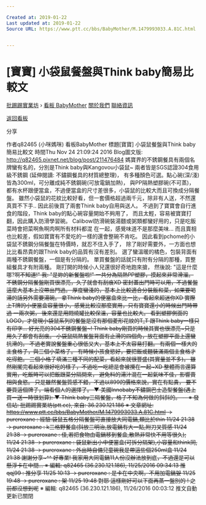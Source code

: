 ```yaml
---

Created at: 2019-01-22
Last updated at: 2019-01-22
Source URL: https://www.ptt.cc/bbs/BabyMother/M.1479993033.A.81C.html


---
```


# [寶寶] 小袋鼠餐盤與Think baby簡易比較文


[批踢踢實業坊](https://www.ptt.cc/bbs/) › [看板 BabyMother](https://www.ptt.cc/bbs/BabyMother/index.html) [關於我們](https://www.ptt.cc/about.html) [聯絡資訊](https://www.ptt.cc/contact.html)

[返回看板](https://www.ptt.cc/bbs/BabyMother/index.html)

分享

作者q82465 (小咪媽咪)
看板BabyMother
標題\[寶寶\] 小袋鼠餐盤與Think baby簡易比較文
時間Thu Nov 24 21:09:24 2016
Blog圖文版: <http://q82465.pixnet.net/blog/post/211476484> 媽寶界的不銹鋼餐具有兩個名牌蠻有名的，分別是Think baby與Kangovou小袋鼠~ 兩者皆是SGS認證304食用級不銹鋼 (延伸閱讀: 不鏽鋼餐具的材質總整理)， 有多種顏色可選。點心碗(深/淺)皆為300ml，可分離成純不銹鋼碗(可放電鍋加熱)， 與PP隔熱塑膠碗(不可蒸)， 都有水杯跟便當盒，不過便當盒的尺寸差很多，小袋鼠的比較大而且可換成分隔餐盤。 雖然小袋鼠的花紋比較好看，但一套價格超過兩千元，除非有人送，不然還真買不下手.. 因此前後買了兩套Think baby自用與送人。 不過到了寶寶會自行進食的階段，Think baby的點心碗容量開始不夠用了， 而且太輕，容易被寶寶打翻，因此購入防滑學習碗。 Calibowl防滑碗裝湯麵或粥類都蠻好用的，只是吃飯菜時會把菜啊魚啊肉啊所有材料都混 在一起，感覺味道不是那麼美味... 而且賣相也比較差，假如寶寶有不愛吃的一樣的還會整碗不肯吃。 因此看到pchome的小袋鼠不銹鋼分隔餐盤在特價時，就忍不住入手了， 除了剛好需要外，一方面也想比比看昂貴的跟Think baby的品質有沒有差別。 選了蠻溫暖的橘色，包裝背面有兩種不銹鋼餐盤，一個是有分隔的。 單買餐盤的話就只有附有分隔的那種，買整組餐具才有附兩種。 剛打開的時候小人兒還很好奇地跑來搶， 然後說: "這是什麼哪?啊~~不知道!" 我: "是妳的新餐盤啦!" 一共分為隔熱PP塑膠，摸起來非常滑溜。 不銹鋼分隔餐盤剛買很漂亮，久了就會有刮痕XD 密封蓋出門時可以用，不過餐盤這麼大基本上沒帶出門過。 厚度蠻淺的，基本上比較適合分裝飯和菜，如果要喝湯的話另外需要湯碗。 拿Think baby的便當盒來比一比，看起來超迷你XD 實際上T牌的小便當盒容量很小，感覺比較沒那麼實用，只有寶寶還小的時候出門時帶過 一兩次粥， 後來還是用悶燒罐比較保溫，容量也比較大。 看到塑膠側面的LOGO，才發現小袋鼠系列的餐盤是沒有那個菱形花紋的T\_T 跟Think baby一樣只有印字... 好光亮的304不銹鋼餐盤~! Think baby剛買的時候其實也很漂亮~只是用久了都會有刮痕。 小袋鼠隔熱餐盤背面有止滑的四個角，放在塑膠平面上還蠻抗滑的。 不過老實說餐盤重心很低又大，基本上不太容易打翻。 有兩個一樣大的主食格子，與三個小菜格子。 有時候小孩食慾好，要把飯或麵裝滿兩個主食格才吃得飽。 三個小格子填滿三種不同的配菜，看起來就很豐盛(其實量並不多)。 雖然剛擺完看起來很好吃的樣子，不過吃一吃總是會被攪在一起~XD 整體而言還算實用，吃飯時可以把飯跟菜分隔開來， 避免料的湯汁混在一起氣味不佳，影響賣相與食慾。 只是雖然餐盤質感不錯，不過以899的價格來說，實在有點貴， 要不要買這個牌子，端看個人的選擇了。 ▼ 美國Innobaby不鏽鋼巴士造型餐盤(遇上買一送一時很划算): ▼ Think baby三隔餐盤，格子不知為何做的斜斜的。 -- ※ 發信站: 批踢踢實業坊(ptt.cc), 來自: 36.230.121.186 ※ 文章網址: <https://www.ptt.cc/bbs/BabyMother/M.1479993033.A.81C.html>
→ pureroxane : 經驗:袋鼠五格分隔餐盤可直接放大同電鍋,類比於thin 11/24 21:38
→ pureroxane : k三格野餐盒(斜放三明治,放電鍋有大一點,附刀叉質感 11/24 21:38
→ pureroxane : 佳,若把食物由電鍋移到餐盒,散熱非常快不用等很久); 11/24 21:38
→ pureroxane : 袋鼠新出小中便當盒(可拆分隔架),小容量和think同, 11/24 21:38
→ pureroxane : 外出時自備兒童碗我是帶這些個250ml盒 11/24 21:38
謝謝分享~^^ 好專業! 我家用大同電鍋11人份沒辦法放到底，不過還是可以懸浮卡在中間... ※ 編輯: q82465 (36.230.121.186), 11/25/2016 09:34:13
推 qqj99 : 推分享 11/25 10:13
→ pureroxane : 是卡在中央啊，不用加電鍋妿 11/25 19:48
→ pureroxane : 架 11/25 19:48
對耶 這樣剛好可以下面再蒸一盤別的 ! 之前都沒想到呢~~ ※ 編輯: q82465 (36.230.121.186), 11/26/2016 00:03:12
推文自動更新已關閉

